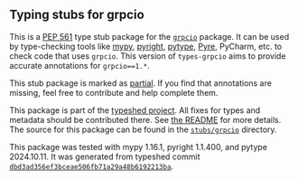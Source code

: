 ## Typing stubs for grpcio

This is a [PEP 561](https://peps.python.org/pep-0561/)
type stub package for the [`grpcio`](https://github.com/grpc/grpc) package.
It can be used by type-checking tools like
[mypy](https://github.com/python/mypy/),
[pyright](https://github.com/microsoft/pyright),
[pytype](https://github.com/google/pytype/),
[Pyre](https://pyre-check.org/),
PyCharm, etc. to check code that uses `grpcio`. This version of
`types-grpcio` aims to provide accurate annotations for
`grpcio==1.*`.

This stub package is marked as [partial](https://peps.python.org/pep-0561/#partial-stub-packages).
If you find that annotations are missing, feel free to contribute and help complete them.


This package is part of the [typeshed project](https://github.com/python/typeshed).
All fixes for types and metadata should be contributed there.
See [the README](https://github.com/python/typeshed/blob/main/README.md)
for more details. The source for this package can be found in the
[`stubs/grpcio`](https://github.com/python/typeshed/tree/main/stubs/grpcio)
directory.

This package was tested with
mypy 1.16.1,
pyright 1.1.400,
and pytype 2024.10.11.
It was generated from typeshed commit
[`dbd3ad356ef3bceae506fb71a29a48b6192213ba`](https://github.com/python/typeshed/commit/dbd3ad356ef3bceae506fb71a29a48b6192213ba).